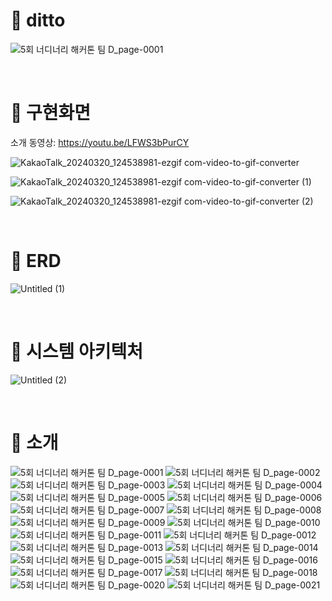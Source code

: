 # 🧡 ditto
![5회 너디너리 해커톤 팀 D_page-0001](https://github.com/khwoowoo/ditto/assets/23547185/77cc75dc-fdc4-4b87-9891-90f4c14e169e)

<br>

# 🧡 구현화면
소개 동영상: https://youtu.be/LFWS3bPurCY

![KakaoTalk_20240320_124538981-ezgif com-video-to-gif-converter](https://github.com/khwoowoo/ditto/assets/23547185/7491a35e-fcd0-4c48-926c-ef6e1fb90fbe)

![KakaoTalk_20240320_124538981-ezgif com-video-to-gif-converter (1)](https://github.com/khwoowoo/ditto/assets/23547185/b0bf678d-8ade-4a42-afc5-51bdf13727f8)

![KakaoTalk_20240320_124538981-ezgif com-video-to-gif-converter (2)](https://github.com/khwoowoo/ditto/assets/23547185/b0edf8cf-622c-4fe2-b9c9-0192ed79ca5e)


<br>

# 🧡 ERD
![Untitled (1)](https://github.com/khwoowoo/ditto/assets/23547185/7d6cabef-ee6f-48c1-80b3-e6ebed4b0c6d)

<br>

# 🧡 시스템 아키텍처
![Untitled (2)](https://github.com/khwoowoo/ditto/assets/23547185/6a1783f9-5e04-4a7f-9598-da8f1f81f612)

<br>

# 🧡 소개
![5회 너디너리 해커톤 팀 D_page-0001](https://github.com/khwoowoo/ditto/assets/23547185/77cc75dc-fdc4-4b87-9891-90f4c14e169e)
![5회 너디너리 해커톤 팀 D_page-0002](https://github.com/khwoowoo/ditto/assets/23547185/10b63c09-4aa1-4a75-9c95-4d9c4844d476)
![5회 너디너리 해커톤 팀 D_page-0003](https://github.com/khwoowoo/ditto/assets/23547185/aa9b6490-713c-4e0a-9fc2-ecc5154b64ec)
![5회 너디너리 해커톤 팀 D_page-0004](https://github.com/khwoowoo/ditto/assets/23547185/31dc2b8f-c2d1-4a9b-8af5-027182e7de34)
![5회 너디너리 해커톤 팀 D_page-0005](https://github.com/khwoowoo/ditto/assets/23547185/aaa442ae-2e52-48f1-a09c-5c4e67d0c1f9)
![5회 너디너리 해커톤 팀 D_page-0006](https://github.com/khwoowoo/ditto/assets/23547185/79d37686-b078-42ec-909a-2adefaf4375c)
![5회 너디너리 해커톤 팀 D_page-0007](https://github.com/khwoowoo/ditto/assets/23547185/039341bf-0e35-4f13-af33-33707f4a92ae)
![5회 너디너리 해커톤 팀 D_page-0008](https://github.com/khwoowoo/ditto/assets/23547185/fde1f6e4-94db-449f-95a0-4415ca8fe94b)
![5회 너디너리 해커톤 팀 D_page-0009](https://github.com/khwoowoo/ditto/assets/23547185/3f5cc783-2016-4234-98a3-cc0493edc74d)
![5회 너디너리 해커톤 팀 D_page-0010](https://github.com/khwoowoo/ditto/assets/23547185/cdf40975-11f3-4256-985e-ccd82eeb1a78)
![5회 너디너리 해커톤 팀 D_page-0011](https://github.com/khwoowoo/ditto/assets/23547185/fa5b574e-0546-4825-8f68-c18eca112185)
![5회 너디너리 해커톤 팀 D_page-0012](https://github.com/khwoowoo/ditto/assets/23547185/8aa4914e-3953-479c-97ab-45f211bf55b3)
![5회 너디너리 해커톤 팀 D_page-0013](https://github.com/khwoowoo/ditto/assets/23547185/cbdbc09f-b323-4043-a3b1-dc48e2d904e1)
![5회 너디너리 해커톤 팀 D_page-0014](https://github.com/khwoowoo/ditto/assets/23547185/a95ac5c5-5353-47c2-a8f4-720d94e010f5)
![5회 너디너리 해커톤 팀 D_page-0015](https://github.com/khwoowoo/ditto/assets/23547185/03612b21-774f-414f-b39e-ce4ae9d4169f)
![5회 너디너리 해커톤 팀 D_page-0016](https://github.com/khwoowoo/ditto/assets/23547185/ec704b90-d949-463f-9e75-897ed8f915f9)
![5회 너디너리 해커톤 팀 D_page-0017](https://github.com/khwoowoo/ditto/assets/23547185/e498e91b-da5b-42db-b1c8-3fe9e63af83b)
![5회 너디너리 해커톤 팀 D_page-0018](https://github.com/khwoowoo/ditto/assets/23547185/f8f74cc8-461a-4081-8611-ca88d3dc7dc4)
![5회 너디너리 해커톤 팀 D_page-0020](https://github.com/khwoowoo/ditto/assets/23547185/6509674b-1657-484a-85cd-edcb55b80665)
![5회 너디너리 해커톤 팀 D_page-0021](https://github.com/khwoowoo/ditto/assets/23547185/30433ed0-5966-4065-84f8-41ba5a09a6f3)
